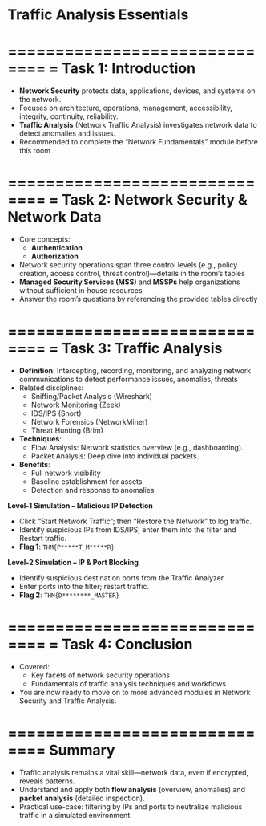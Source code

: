 # Traffic Analysis Essentials

==============================
= Task 1: Introduction
==============================
- **Network Security** protects data, applications, devices, and systems on the network.
- Focuses on architecture, operations, management, accessibility, integrity, continuity, reliability.
- **Traffic Analysis** (Network Traffic Analysis) investigates network data to detect anomalies and issues.
- Recommended to complete the “Network Fundamentals” module before this room 

==============================
= Task 2: Network Security & Network Data
==============================
- Core concepts:  
  - **Authentication**  
  - **Authorization**
- Network security operations span three control levels (e.g., policy creation, access control, threat control)—details in the room’s tables 
- **Managed Security Services (MSS)** and **MSSPs** help organizations without sufficient in‑house resources 
- Answer the room’s questions by referencing the provided tables directly

==============================
= Task 3: Traffic Analysis
==============================
- **Definition**: Intercepting, recording, monitoring, and analyzing network communications to detect performance issues, anomalies, threats 
- Related disciplines:
  - Sniffing/Packet Analysis (Wireshark)
  - Network Monitoring (Zeek)
  - IDS/IPS (Snort)
  - Network Forensics (NetworkMiner)
  - Threat Hunting (Brim) 
- **Techniques**:
  - Flow Analysis: Network statistics overview (e.g., dashboarding).
  - Packet Analysis: Deep dive into individual packets.
- **Benefits**:
  - Full network visibility
  - Baseline establishment for assets
  - Detection and response to anomalies 

**Level‑1 Simulation – Malicious IP Detection**
- Click “Start Network Traffic”; then “Restore the Network” to log traffic.
- Identify suspicious IPs from IDS/IPS; enter them into the filter and Restart traffic.
- **Flag 1**: `THM{P*****T_M*****R}` 

**Level‑2 Simulation – IP & Port Blocking**
- Identify suspicious destination ports from the Traffic Analyzer.
- Enter ports into the filter; restart traffic.
- **Flag 2**: `THM{D********_MASTER}`

==============================
= Task 4: Conclusion
==============================
- Covered:
  - Key facets of network security operations
  - Fundamentals of traffic analysis techniques and workflows
- You are now ready to move on to more advanced modules in Network Security and Traffic Analysis.

==============================
Summary
==============================
- Traffic analysis remains a vital skill—network data, even if encrypted, reveals patterns.
- Understand and apply both **flow analysis** (overview, anomalies) and **packet analysis** (detailed inspection).
- Practical use-case: filtering by IPs and ports to neutralize malicious traffic in a simulated environment.
